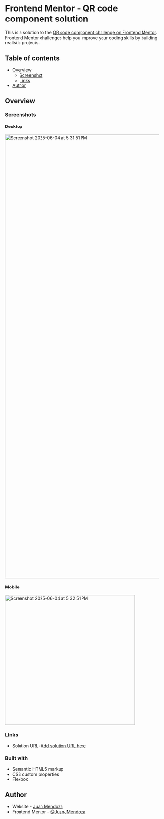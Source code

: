 # Frontend Mentor - QR code component solution

This is a solution to the [QR code component challenge on Frontend Mentor](https://www.frontendmentor.io/challenges/qr-code-component-iux_sIO_H). Frontend Mentor challenges help you improve your coding skills by building realistic projects.

## Table of contents

- [Overview](#overview)
  - [Screenshot](#screenshot)
  - [Links](#links)
- [Author](#author)

## Overview

### Screenshots

#### Desktop

<img width="1454" alt="Screenshot 2025-06-04 at 5 31 51 PM" src="https://github.com/user-attachments/assets/ac9c91c9-4405-43e9-a808-cdde224dda0d" />

#### Mobile

<img width="425" alt="Screenshot 2025-06-04 at 5 32 51 PM" src="https://github.com/user-attachments/assets/4b507805-c36a-4050-9d76-d741cfe88a9f" />

### Links

- Solution URL: [Add solution URL here](https://your-solution-url.com)

### Built with

- Semantic HTML5 markup
- CSS custom properties
- Flexbox

## Author

- Website - [Juan Mendoza](https://www.linkedin.com/in/juanjmendoza/)
- Frontend Mentor - [@JuanJMendoza](https://www.frontendmentor.io/profile/JuanJMendoza)
